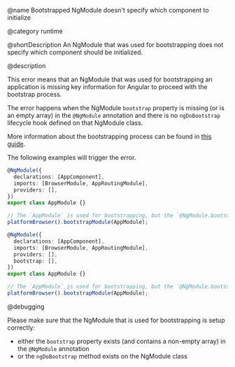 @name Bootstrapped NgModule doesn't specify which component to initialize

@category runtime

@shortDescription An NgModule that was used for bootstrapping does not specify which component should be initialized.

@description

This error means that an NgModule that was used for bootstrapping an application is missing key information for Angular to proceed with the bootstrap process.

The error happens when the NgModule `bootstrap` property is missing (or is an empty array) in the `@NgModule` annotation and there is no `ngDoBootstrap` lifecycle hook defined on that NgModule class.

More information about the bootstrapping process can be found in [this guide](guide/bootstrapping).

The following examples will trigger the error.

```typescript
@NgModule({
  declarations: [AppComponent],
  imports: [BrowserModule, AppRoutingModule],
  providers: [],
})
export class AppModule {}

// The `AppModule` is used for bootstrapping, but the `@NgModule.bootstrap` field is missing.
platformBrowser().bootstrapModule(AppModule);
```

```typescript
@NgModule({
  declarations: [AppComponent],
  imports: [BrowserModule, AppRoutingModule],
  providers: [],
  bootstrap: [],
})
export class AppModule {}

// The `AppModule` is used for bootstrapping, but the `@NgModule.bootstrap` field contains an empty array.
platformBrowser().bootstrapModule(AppModule);
```

@debugging

Please make sure that the NgModule that is used for bootstrapping is setup correctly:

- either the `bootstrap` property exists (and contains a non-empty array) in the `@NgModule` annotation
- or the `ngDoBootstrap` method exists on the NgModule class
